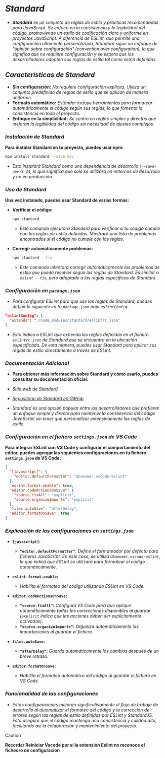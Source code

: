 <!-- Autor: Daniel Benjamin Perez Morales -->
<!-- GitHub: https://github.com/D4nitrix13 -->
<!-- GitLab: https://gitlab.com/D4nitrix13 -->
<!-- Correo electrónico: danielperezdev@proton.me -->

# ***Standard***

- ***Standard** es un conjunto de reglas de estilo y prácticas recomendadas para JavaScript. Se enfoca en la consistencia y la legibilidad del código, promoviendo un estilo de codificación claro y uniforme en proyectos JavaScript. A diferencia de ESLint, que permite una configuración altamente personalizada, Standard sigue un enfoque de "opinión sobre configuración" (convention over configuration), lo que significa que no requiere configuración y se espera que los desarrolladores adopten sus reglas de estilo tal como están definidas.*

## ***Características de Standard***

- **Sin configuración:** *No requiere configuración explícita. Utiliza un conjunto predefinido de reglas de estilo que se aplican de manera uniforme.*
- **Formato automático:** *Estándar incluye herramientas para formatear automáticamente el código según sus reglas, lo que fomenta la consistencia en todo el proyecto.*
- **Enfoque en la simplicidad:** *Se centra en reglas simples y directas que mejoran la legibilidad del código sin necesidad de ajustes complejos.*

### ***Instalación de Standard***

**Para instalar Standard en tu proyecto, puedes usar npm:**

```bash
npm install standard --save-dev
```

- *Esto instalará Standard como una dependencia de desarrollo (`--save-dev` o `-D`), lo que significa que solo se utilizará en entornos de desarrollo y no en producción.*

### ***Uso de Standard***

**Una vez instalado, puedes usar Standard de varias formas:**

- **Verificar el código:**

  ```bash
  npx standard
  ```

  - *Este comando ejecutará Standard para verificar si tu código cumple con las reglas de estilo definidas. Mostrará una lista de problemas encontrados si el código no cumple con las reglas.*

- **Corregir automáticamente problemas:**

  ```bash
  npx standard --fix
  ```

  - *Este comando intentará corregir automáticamente los problemas de estilo que pueda resolver según las reglas de Standard. Es similar a `eslint --fix`, pero adaptado a las reglas específicas de Standard.*

### ***Configuración en `package.json`***

- *Para configurar ESLint para que use las reglas de Standard, puedes definir lo siguiente en tu `package.json` bajo `eslintConfig`:*

```json
"eslintConfig": {
  "extends": "./node_modules/standard/eslintrc.json"
}
```

- *Esto indica a ESLint que extienda las reglas definidas en el fichero `eslintrc.json` de Standard que se encuentra en la ubicación especificada. De esta manera, puedes usar Standard para aplicar sus reglas de estilo directamente a través de ESLint.*

### ***Documentación Adicional***

- **Para obtener más información sobre Standard y cómo usarlo, puedes consultar su documentación oficial:**

- *[Sitio web de Standard](https://standardjs.com/ "https://standardjs.com/")*
- *[Repositorio de Standard en GitHub](https://github.com/standard/standard "https://github.com/standard/standard")*

- *Standard es una opción popular entre los desarrolladores que prefieren un enfoque simple y directo para mantener la consistencia del código JavaScript sin tener que personalizar extensivamente las reglas de estilo.*

### ***Configuración en el fichero `settings.json` de VS Code***

**Para integrar ESLint con VS Code y configurar el comportamiento del editor, puedes agregar las siguientes configuraciones en tu fichero `settings.json` de VS Code:**

```json
{
  "[javascript]": {
    "editor.defaultFormatter": "dbaeumer.vscode-eslint"
  },
  "eslint.format.enable": true,
  "editor.codeActionsOnSave": {
    "source.fixAll": "explicit",
    "source.organizeImports": "explicit"
  },
  "files.autoSave": "afterDelay",
  "editor.formatOnSave": true
}
```

### ***Explicación de las configuraciones en `settings.json`***

- **`[javascript]`:**
  - **`"editor.defaultFormatter"`:** *Define el formateador por defecto para ficheros JavaScript. En este caso, se utiliza `dbaeumer.vscode-eslint`, lo que indica que ESLint se utilizará para formatear el código automáticamente.*

- **`eslint.format.enable`:**
  - *Habilita el formateo del código utilizando ESLint en VS Code.*

- **`editor.codeActionsOnSave`:**
  - **`"source.fixAll"`:** *Configura VS Code para que aplique automáticamente todas las correcciones disponibles al guardar (`explicit` indica que las acciones deben ser explícitamente activadas).*
  - **`"source.organizeImports"`:** *Organiza automáticamente las importaciones al guardar el fichero.*

- **`files.autoSave`:**
  - **`"afterDelay"`:** *Guarda automáticamente los cambios después de un breve retraso.*

- **`editor.formatOnSave`:**
  - *Habilita el formateo automático del código al guardar el fichero en VS Code.*

### ***Funcionalidad de las configuraciones***

- *Estas configuraciones mejoran significativamente el flujo de trabajo de desarrollo al automatizar el formateo del código y la corrección de errores según las reglas de estilo definidas por ESLint y StandardJS. Esto asegura que el código mantenga una consistencia y calidad alta, facilitando así la colaboración y mantenimiento del proyecto.*

> [!CAUTION]
> **Recordar Reiniciar Vscode por si la extension Eslint no reconoce el ficheoro de configuracion**

